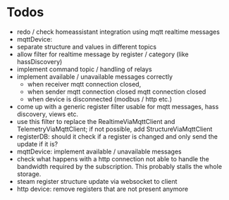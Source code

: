 # Todos
- redo / check homeassistant integration using mqtt realtime messages
- mqttDevice:
 - separate structure and values in different topics
 - allow filter for realtime message by register / category (like hassDiscovery)
 - implement command topic / handling of relays
 - implement available / unavailable messages correctly
   - when receiver mqtt connection closed,
   - when sender mqtt connection closed mqtt connection closed
   - when device is disconnected (modbus / http etc.)
- come up with a generic register filter usable for mqtt messages, hass discovery, views etc.
- use this filter to replace the RealtimeViaMqttClient and TelemetryViaMqttClient; if not possible, add StructureViaMqttClient
- registerDB: should it check if a register is changed and only send the update if it is?
- mqttDevice: implement available / unavailable messages
- check what happens with a http connection not able to handle the bandwidth required by the subscription. This probably stalls the whole storage.
- steam register structure update via websocket to client
- http device: remove registers that are not present anymore